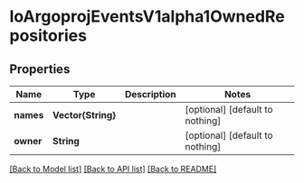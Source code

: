 # IoArgoprojEventsV1alpha1OwnedRepositories


## Properties
Name | Type | Description | Notes
------------ | ------------- | ------------- | -------------
**names** | **Vector{String}** |  | [optional] [default to nothing]
**owner** | **String** |  | [optional] [default to nothing]


[[Back to Model list]](../README.md#models) [[Back to API list]](../README.md#api-endpoints) [[Back to README]](../README.md)


